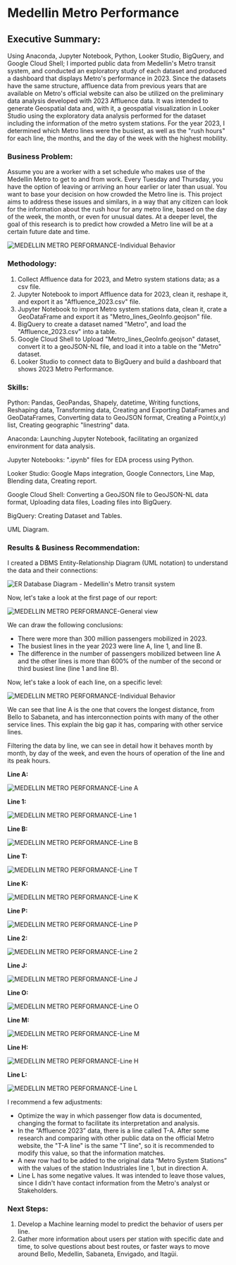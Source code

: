 # Medellin Metro Performance

## Executive Summary:

Using Anaconda, Jupyter Notebook, Python, Looker Studio, BigQuery, and Google Cloud Shell; I imported public data from Medellin's Metro transit system, and conducted an exploratory study of each dataset and produced a dashboard that displays Metro's performance in 2023. Since the datasets have the same structure, affluence data from previous years that are available on Metro's official website can also be utilized on the preliminary data analysis developed with 2023 Affluence data. It was intended to generate Geospatial data and, with it, a geospatial visualization in Looker Studio using the exploratory data analysis performed for the dataset including the information of the metro system stations. For the year 2023, I determined which Metro lines were the busiest, as well as the "rush hours" for each line, the months, and the day of the week with the highest mobility.


### Business Problem: 

Assume you are a worker with a set schedule who makes use of the Medellin Metro to get to and from work. Every Tuesday and Thursday, you have the option of leaving or arriving an hour earlier or later than usual. You want to base your decision on how crowded the Metro line is. This project aims to address these issues and similars, in a way that any citizen can look for the information about the rush hour for any metro line, based on the day of the week, the month, or even for unusual dates. At a deeper level, the goal of this research is to predict how crowded a Metro line will be at a certain future date and time.

![MEDELLIN METRO PERFORMANCE-Individual Behavior](images/report_page2_1.png)


### Methodology: 

1. Collect Affluence data for 2023, and Metro system stations data; as a csv file.
2. Jupyter Notebook to import Affluence data for 2023, clean it, reshape it, and export it as "Affluence_2023.csv" file.
3. Jupyter Notebook to import Metro system stations data, clean it, crate a GeoDataFrame and export it as "Metro_lines_GeoInfo.geojson" file.
4. BigQuery to create a dataset named "Metro", and load the "Affluence_2023.csv" into a table.
5. Google Cloud Shell to Upload "Metro_lines_GeoInfo.geojson" dataset, convert it to a geoJSON-NL file, and load it into a table on the "Metro" dataset.
6. Looker Studio to connect data to BigQuery and build a dashboard that shows 2023 Metro Performance.


### Skills:

Python: Pandas, GeoPandas, Shapely, datetime, Writing functions, Reshaping data, Transforming data, Creating and Exporting DataFrames and GeoDataFrames, Converting data to GeoJSON format, Creating a Point(x,y) list, Creating geographic "linestring" data.

Anaconda: Launching Jupyter Notebook, facilitating an organized environment for data analysis.

Jupyter Notebooks: ".ipynb" files for EDA process using Python.

Looker Studio: Google Maps integration, Google Connectors, Line Map, Blending data, Creating report.

Google Cloud Shell: Converting a GeoJSON file to GeoJSON-NL data format, Uploading data files, Loading files into BigQuery.

BigQuery: Creating Dataset and Tables.

UML Diagram.


### Results & Business Recommendation: 

I created a DBMS Entity-Relationship Diagram (UML notation) to understand the data and their connections:

![ER Database Diagram - Medellin's Metro transit system](images/ER_database_diagram-Medellin's_Metro_transit_system.png)

Now, let's take a look at the first page of our report:

![MEDELLIN METRO PERFORMANCE-General view](images/report_page1.png)

We can draw the following conclusions:

- There were more than 300 million passengers mobilized in 2023.
- The busiest lines in the year 2023 were line A, line 1, and line B.
- The difference in the number of passengers mobilized between line A and the other lines is more than 600% of the number of the second or third busiest line (line 1 and line B).

Now, let's take a look of each line, on a specific level:

![MEDELLIN METRO PERFORMANCE-Individual Behavior](images/report_page2_1.png)

We can see that line A is the one that covers the longest distance, from Bello to Sabaneta, and has interconnection points with many of the other service lines. This explain the big gap it has, comparing with other service lines.

Filtering the data by line, we can see in detail how it behaves month by month, by day of the week, and even the hours of operation of the line and its peak hours.

**Line A:**

![MEDELLIN METRO PERFORMANCE-Line A](images/report_page2_line_A.png)

**Line 1:**

![MEDELLIN METRO PERFORMANCE-Line 1](images/report_page2_line_1.png)

**Line B:**

![MEDELLIN METRO PERFORMANCE-Line B](images/report_page2_line_B.png)

**Line T:**

![MEDELLIN METRO PERFORMANCE-Line T](images/report_page2_line_T.png)

**Line K:**

![MEDELLIN METRO PERFORMANCE-Line K](images/report_page2_line_K.png)

**Line P:**

![MEDELLIN METRO PERFORMANCE-Line P](images/report_page2_line_P.png)

**Line 2:**

![MEDELLIN METRO PERFORMANCE-Line 2](images/report_page2_line_2.png)

**Line J:**

![MEDELLIN METRO PERFORMANCE-Line J](images/report_page2_line_J.png)

**Line O:**

![MEDELLIN METRO PERFORMANCE-Line O](images/report_page2_line_O.png)

**Line M:**

![MEDELLIN METRO PERFORMANCE-Line M](images/report_page2_line_M.png)

**Line H:**

![MEDELLIN METRO PERFORMANCE-Line H](images/report_page2_line_H.png)

**Line L:**

![MEDELLIN METRO PERFORMANCE-Line L](images/report_page2_line_L.png)

I recommend a few adjustments:

- Optimize the way in which passenger flow data is documented, changing the format to facilitate its interpretation and analysis.
- In the “Affluence 2023” data, there is a line called T-A. After some research and comparing with other public data on the official Metro website, the "T-A line" is the same "T line", so it is recommended to modify this value, so that the information matches.
- A new row had to be added to the original data “Metro System Stations” with the values of the station Industriales line 1, but in direction A.
- Line L has some negative values. It was intended to leave those values, since I didn't have contact information from the Metro's analyst or Stakeholders.


### Next Steps:

1. Develop a Machine learning model to predict the behavior of users per line.
2. Gather more information about users per station with specific date and time, to solve questions about best routes, or faster ways to move around Bello, Medellin, Sabaneta, Envigado, and Itagüi.